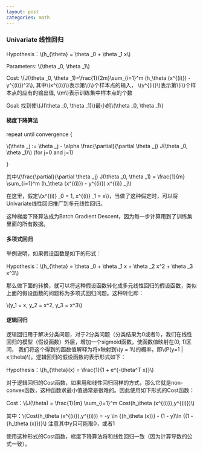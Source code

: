 ```yaml
---
layout: post
categories: math
---
```


### Univariate 线性回归

Hypothesis：\\(h_{\\theta} = \\theta _0 + \\theta _1 x\\)

Parameters: \\(\\theta _0, \\theta _1\\)

Cost: \\(J(\\theta \_0, \\theta \_1)=\\frac{1}{2m}\\sum_{i=1}^m (h_\\theta (x^{(i)}) - y^{(i)})^2\\), 其中\\(x^{(i)}\\)表示第\\(i\\)个样本点的输入，
\\(y^{(i)}\\)表示第\\(i\\)个样本点的应有的输出值, \\(m\\)表示训练集中样本点的个数

Goal: 找到使\\(J(\\theta \_0, \\theta \_1)\\)最小的\\(\\theta \_0, \\theta \_1\\)


#### 梯度下降算法

repeat until convergence {

\\(\\theta _j := \\theta _j - \\alpha \\frac{\\partial}{\\partial \\theta _j} J(\\theta \_0, \\theta \_1)\\)  (for j=0 and j=1)

}

其中\\(\\frac{\\partial}{\\partial \\theta _j} J(\\theta \_0, \\theta \_1) = \\frac{1}{m} \\sum\_{i=1}^m (h\_\\theta (x^{(i)}) - y^{(i)}) x^{(i)} _j\\)

在这里，假定\\(x^{(i)} _0 = 1, x^{(i)} _1 = x\\)，当做了这种假定时，可以将Univariate线性回归推广到多元线性回归。

这种梯度下降算法成为Batch Gradient Descent，因为每一步计算用到了训练集里面的所有数据。


#### 多项式回归

举例说明，如果假设函数是如下的形式：

Hypothesis：\\(h_{\\theta} = \\theta _0 + \\theta _1 x + \\theta _2 x^2 + \\theta _3 x^3\\)

那么做下面的转换，就可以将这种假设函数转化成多元线性回归的假设函数，类似上面的假设函数的问题称为多项式回归问题。这种转化即：

\\(y_1 = x, y_2 = x^2, y_3 = x^3\\)


#### 逻辑回归

逻辑回归用于解决分类问题，对于2分类问题（分类结果为0或者1），我们在线性回归的模型（假设函数）外层，增加一个sigmoid函数，使函数值映射在(0, 1)区间，
我们将这个得到的函数值解释为将x映射到\\(y = 1\\)的概率，即\\(P(y=1 | x;\\theta)\\)。逻辑回归的假设函数的表示形式如下：

Hypothesis：\\(h_{\\theta}(x) = \\frac{1}{1 + e^{-\\theta^T x}}\\)

对于逻辑回归的Cost函数，如果用和线性回归同样的方式，那么它就是non-convex函数，这种函数求最小值通常是很难的。因此使用如下形式的Cost函数：

Cost：\\(J(\\theta) = \\frac{1}{m} \\sum_{i=1}^m Cost(h_\\theta (x^{(i)}),y^{(i)})\\)

其中：\\(Cost(h_\\theta (x^{(i)}),y^{(i)}) = -y \\ln {(h_\\theta (x))} - (1 - y)\\ln {(1 - {h_\\theta (x)})}\\) 注意其中y只可能取0，或者1

使用这种形式的Cost函数，梯度下降算法将和线性回归一致（因为计算导数的公式一致）。